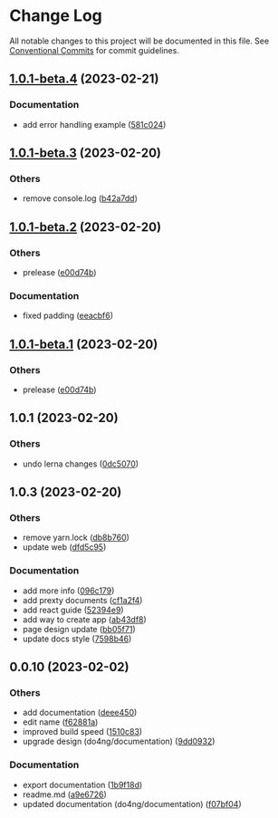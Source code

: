 # Change Log

All notable changes to this project will be documented in this file.
See [Conventional Commits](https://conventionalcommits.org) for commit guidelines.

## [1.0.1-beta.4](https://github.com/do4ng/prext/compare/web@1.0.1-beta.3...web@1.0.1-beta.4) (2023-02-21)


### Documentation

* add error handling example ([581c024](https://github.com/do4ng/prext/commit/581c024cca6834195c4e9f8d372853d91090e7ff))



## [1.0.1-beta.3](https://github.com/do4ng/prext/compare/web@1.0.1-beta.2...web@1.0.1-beta.3) (2023-02-20)


### Others

* remove console.log ([b42a7dd](https://github.com/do4ng/prext/commit/b42a7ddbea6ec998c94dd06ac71b233fb7e03adb))



## [1.0.1-beta.2](https://github.com/do4ng/prext/compare/web@1.0.1...web@1.0.1-beta.2) (2023-02-20)


### Others

* prelease ([e00d74b](https://github.com/do4ng/prext/commit/e00d74bcaa5eca141f30867ae2ad6b77b10b8313))


### Documentation

* fixed padding ([eeacbf6](https://github.com/do4ng/prext/commit/eeacbf6886ca499499072cac560ee4d7e0ec0aa2))



## [1.0.1-beta.1](https://github.com/do4ng/prext/compare/web@1.0.1...web@1.0.1-beta.1) (2023-02-20)


### Others

* prelease ([e00d74b](https://github.com/do4ng/prext/commit/e00d74bcaa5eca141f30867ae2ad6b77b10b8313))




## 1.0.1 (2023-02-20)


### Others

* undo lerna changes ([0dc5070](https://github.com/do4ng/prext/commit/0dc50708ed449435b01a8ccbc112b9b0816fb48b))

## 1.0.3 (2023-02-20)


### Others

* remove yarn.lock ([db8b760](https://github.com/do4ng/prext/commit/db8b7608860264fffcf86fc5b134197d4da13067))
* update web ([dfd5c95](https://github.com/do4ng/prext/commit/dfd5c954ed9a3589fc98543130070898d0a39d66))


### Documentation

* add more info ([096c179](https://github.com/do4ng/prext/commit/096c179f454ef1b39e2d1049b2ee4d162463edec))
* add prexty documents ([cf1a2f4](https://github.com/do4ng/prext/commit/cf1a2f41ea1b240cf757492f3f658de9dc4174b2))
* add react guide ([52394e9](https://github.com/do4ng/prext/commit/52394e919c91cb99b570dcb84b8d3d181dac2340))
* add way to create app ([ab43df8](https://github.com/do4ng/prext/commit/ab43df8c704f5de43c2a4aabf7bc29d57a52fa04))
* page design update ([bb05f71](https://github.com/do4ng/prext/commit/bb05f71f39e05cb36d9c3a925a5756a454e2333d))
* update docs style ([7598b46](https://github.com/do4ng/prext/commit/7598b466362b490656565903639473c6f7060850))

## 0.0.10 (2023-02-02)


### Others

* add documentation ([deee450](https://github.com/do4ng/prext/commit/deee450a8434a5252b134c5d65d29a75b5cc6aa3))
* edit name ([f62881a](https://github.com/do4ng/prext/commit/f62881aa0706413745c1162ca9ec7b367450eead))
* improved build speed ([1510c83](https://github.com/do4ng/prext/commit/1510c83527e1aef669d3bd4d8ed3059ad47affc7))
* upgrade design (do4ng/documentation) ([9dd0932](https://github.com/do4ng/prext/commit/9dd0932c71ba8035a3624ff41f3c205173ae8f13))


### Documentation

* export documentation ([1b9f18d](https://github.com/do4ng/prext/commit/1b9f18d6db4ef2fde7e9e12c24facae30852d6f0))
* readme.md ([a9e6726](https://github.com/do4ng/prext/commit/a9e672677f183f8abeb7524195cf48b721700016))
* updated documentation (do4ng/documentation) ([f07bf04](https://github.com/do4ng/prext/commit/f07bf04438ce236fcf3d851a3fcfb0f5e9a1d1be))
